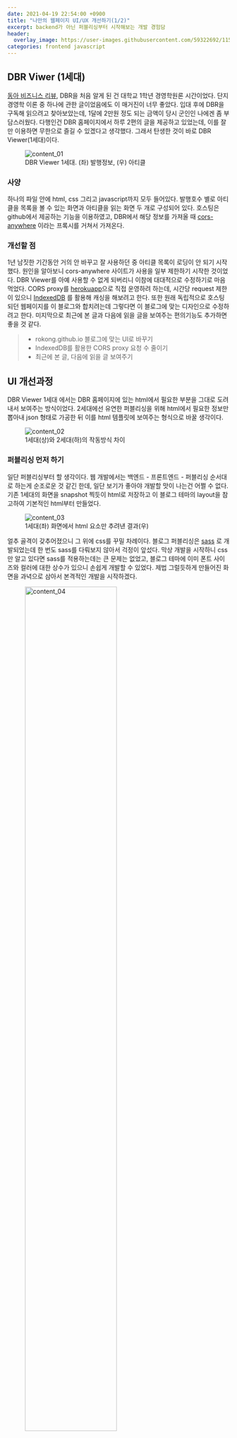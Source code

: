 ```yaml
---
date: 2021-04-19 22:54:00 +0900
title: "나만의 웹페이지 UI/UX 개선하기(1/2)"
excerpt: backend가 아닌 퍼블리싱부터 시작해보는 개발 경험담
header:
  overlay_image: https://user-images.githubusercontent.com/59322692/115428336-4177b100-a23d-11eb-96e8-285df511450e.png
categories: frontend javascript
---
```


## DBR Viwer (1세대)
[동아 비즈니스 리뷰](https://dbr.donga.com/), DBR을 처음 알게 된 건 대학교 1학년 경영학원론 시간이었다. 단지 경영학 이론 중 하나에 관한
글이었음에도 이 매거진이 너무 좋았다. 입대 후에 DBR을 구독해 읽으려고 찾아보았는데, 1달에 2만원 정도 되는 금액이 당시 군인인 나에겐 좀 부담스러웠다.
다행인건 DBR 홈페이지에서 하루 2편의 글을 제공하고 있었는데, 이를 잘만 이용하면 무한으로 즐길 수 있겠다고 생각했다. 그래서 탄생한 것이 바로 DBR Viewer(1세대)이다.

<figure>
  <img src="https://user-images.githubusercontent.com/59322692/115415400-d8d70700-a231-11eb-8273-201a37d18f52.png"
       alt="content_01">
  <figcaption>DBR Viewer 1세대. (좌) 발행정보, (우) 아티클</figcaption>
</figure>

### 사양
하나의 파일 안에 html, css 그리고 javascript까지 모두 들어있다. 발행호수 별로 아티클을 목록을 볼 수 있는 화면과 아티클을 읽는 화면 두 개로 구성되어 있다.
호스팅은 github에서 제공하는 기능을 이용하였고, DBR에서 해당 정보를 가져올 때 [cors-anywhere](https://github.com/Rob--W/cors-anywhere) 이라는 프록시를 거쳐서 가져온다.

### 개선할 점
1년 남짓한 기간동안 거의 안 바꾸고 잘 사용하던 중 아티클 목록이 로딩이 안 되기 시작했다. 원인을 알아보니 cors-anywhere 사이트가 사용을 일부
제한하기 시작한 것이었다. DBR Viewer를 아예 사용할 수 없게 되버리니 이참에 대대적으로 수정하기로 마음먹었다.
CORS proxy를 [herokuapp](https://www.heroku.com)으로 직접 운영하려 하는데, 시간당 request 제한이 있으니 [IndexedDB](https://developer.mozilla.org/ko/docs/Web/API/IndexedDB_API)
를 활용해 캐싱을 해보려고 한다. 또한 원래 독립적으로 호스팅되던 웹페이지를 이 블로그와 합치려는데 그렇다면 이 블로그에 맞는 디자인으로 수정하려고 한다.
미지막으로 최근에 본 글과 다음에 읽을 글을 보여주는 편의기능도 추가하면 좋을 것 같다.

> - rokong.github.io 블로그에 맞는 UI로 바꾸기
> - IndexedDB를 활용한 CORS proxy 요청 수 줄이기
> - 최근에 본 글, 다음에 읽을 글 보여주기

## 	UI 개선과정

DBR Viewer 1세대 에서는 DBR 홈페이지에 있는 html에서 필요한 부분을 그대로 도려내서 보여주는 방식이었다.
2세대에선 유연한 퍼블리싱을 위해 html에서 필요한 정보만 뽑아내 json 형태로 가공한 뒤 이를 html 템플릿에 보여주는 형식으로 바꿀 생각이다.

<figure>
  <img src="https://user-images.githubusercontent.com/59322692/115421669-1b4f1280-a237-11eb-9e12-5acf4cfe8b02.png"
       alt="content_02">
  <figcaption>1세대(상)와 2세대(하)의 작동방식 차이</figcaption>
</figure>

### 퍼블리싱 먼저 하기

일단 퍼블리싱부터 할 생각이다. 웹 개발에서는 백엔드 - 프론트엔드 - 퍼블리싱 순서대로 하는게 순조로운 것 같긴 한데, 일단 보기가 좋아야 개발할 맛이
나는건 어쩔 수 없다. 기존 1세대의 화면을 snapshot 찍듯이 html로 저장하고 이 블로그 테마의 layout을 참고하여 기본적인 html부터 만들었다.

<figure>
  <img src="https://user-images.githubusercontent.com/59322692/115423432-c6ac9700-a238-11eb-956d-556e7eedc899.png"
       alt="content_03">
  <figcaption>1세대(좌) 화면에서 html 요소만 추려낸 결과(우)</figcaption>
</figure>

얼추 골격이 갖추어졌으니 그 위에 css를 꾸밀 차례이다. 블로그 퍼블리싱은 [sass](https://sass-lang.com/) 로 개발되었는데 한 번도 sass를 다뤄보지 않아서 걱정이 앞섰다.
막상 개발을 시작하니 css만 알고 있다면 sass를 적용하는데는 큰 문제는 없었고, 블로그 테마에 이미 폰트 사이즈와 컬러에 대한 상수가 있으니
손쉽게 개발할 수 있었다. 제법 그럴듯하게 만들어진 화면을 과녁으로 삼아서 본격적인 개발을 시작하겠다.

<figure>
  <img src="https://user-images.githubusercontent.com/59322692/115424006-3cb0fe00-a239-11eb-8219-40bb26406f0f.png"
       alt="content_04"
       style="width: 70%">
  <figcaption>1세대 화면과 블로그 레이아웃을 참고한 퍼블리싱 전용 페이지</figcaption>
</figure>

### json 데이터 만들기

frontend에서 봤을 때 1세대에서 2세대로의 가장 큰 변화는 IndexedDB이다. 아티클 목록이나 본문에 관한 정보를 html 뭉텅이가 아니라
json형태로 들고 있어야 이들을 잘 활용할 수 있을 것이다. 그래서 DBR 홈페이지에서 json을 추출하려고 하는데, 만약 그렇게 하게 된다면 frontend에서
backend로의 개발과정을 벗어나버린다. 이 문제를 해결하는 방법으로 떠올린 것이 일단 json 파일을 만드는 것이다. json으로 파싱을 했던, IndexedDB에다
캐싱을 했던 간에 javascript 입장에서는 결국엔 json 형식의 데이터를 전달받을 뿐이다. backend의 세부 로직은 건너뛰고 발행정보와 아티클 정보를
담고 있는 *.json 파일을 만들었다. 그리고 일단은 1세대에서 사용하던 방식인 ajax로 json 데이터를 가져오도록 한다.

<figure>
  <img src="https://user-images.githubusercontent.com/59322692/115425304-79c9c000-a23a-11eb-9a50-255bef6b23aa.png"
       alt="content_05">
  <figcaption>기존 backend 설계(상)와 frontend 개발에 쓰일 방식(하)</figcaption>
</figure>

### html template 추출

화면 렌더링을 할 때 가장 기초적인 방법은 모든 html을 만들어 둔 채 json에서 뽑은 정보를 가지고 text를 집어넣는 것이다. 하지만 아티클 목록 개수나
다음에 읽을 글과 같이 json 데이터에 따라 html 자체가 달라지는 상황이 생기므로 데이터를 넣기 전에 html을 그린다는 것은 불가능하다.
고정된 요소들은 미리 html로 그려놓는다 치고, 변할 수 있는 요소에 대해서는 [html template](https://developer.mozilla.org/ko/docs/Web/HTML/Element/template)
을 활용하여 동적으로 생성할 계획이다.

```html
<!-- table of contents(TOC)에 쓰일 요소 -->
<template id="toc">
    <nav class="toc">
        <header>
            <h4 class="nav__title">
                <i class="fas fa-file-alt"></i>
                최근 본 글들
            </h4>
        </header>
        <ul class="toc__menu">
        </ul>
    </nav>
</template>

<!-- TOC 안에 있는 항목 -->
<template id="tocItem">
    <li>
        <a href=""></a>
    </li>
</template>

<!-- 발행정보 내 아티클 목록 -->
<template id="articleEl">
    <li>
        <a class="article_title">
            <span class="category"></span>
            <span class="title"></span>
            <span class="name"></span>
        </a>
    </li>
</template>
```
### loadPage 함수와 eventListener

어느정도 페이지 골격과 template까지 만들었으니 본격적으로 javascript를 통해 화면에 그릴 차례이다. 일단 이미 페이지에 그려진 html에 대해서는 
innerText나 setAttribute 등으로 데이터를 뿌려놓았다. 동적으로 만들 부분은 아래와 같이 template를 복제하여 화면에 그려넣는다.

```javascript
/* 발행정보에 있는 아티클 목록 생성하기 */
let ulWrapper = document.createElement('ul');           //항목들의 parent 요소
let template = document.getElementById('articleEl');    //template 요소
pub.articleList.forEach(function (article, index) {
    //template 요소 복사
    let articleEl = document.importNode(template.content, true);
    
    //요소 안에 정보 집어넣기
    articleEl.querySelector('a').href = single.getUrlById(article.id);
    articleEl.querySelector('.category').innerText = article.category;
    articleEl.querySelector('.title').innerText = article.title;
    articleEl.querySelector('.name').innerText = article.author;
    
    //각 항목들을 parent에 append
    ulWrapper.append(articleEl);
});
```

화면을 그릴 함수를 다 만들었으면 html의 eventListner에 바인드 할 차례이다. 발행정보를 보는 화면에서 페이지를 그릴 상황은 다음과 같다.
첫번째는 처음 페이지가 로딩될 때, 두번째는 다른 발행정보를 조회할 때 이다. 나는 어떤 발행정보를 조회하는 지를 url의 hash에 넣어서 표현할 예정이기
때문에 [window.onload](https://developer.mozilla.org/en-US/docs/Web/API/GlobalEventHandlers/onload) 와
[window.onhashchange](https://developer.mozilla.org/en-US/docs/Web/API/WindowEventHandlers/onhashchange) 에 다음과 같은 이벤트를 걸었다.

```javascript
window.onload = function(){
    //onload event는 onhashchange를 trigger
    window.onhashchange(undefined);
}

window.onhashchange = function(){
    //현재 location을 가지고 발행번호 가져오기
    const pubNumber = getPubNumberByHash(window.location.hash);
    
    //화면 그리기
    loadPage(pubNumber);
}
```